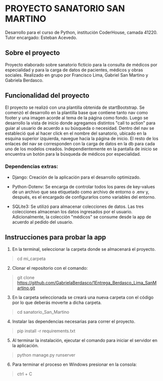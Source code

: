 # PROYECTO SANATORIO SAN MARTINO

Desarrollo para el curso de Python, institución CoderHouse, camada 41220. Tutor encargado: Esteban Acevedo.

## Sobre el proyecto

Proyecto elaborado sobre sanatorio ficticio para la consulta de médicos por especialidad y para la carga de datos de pacientes, médicos y obras sociales. Realizado en grupo por Francisco Lima, Gabriel San Martino y Gabriela Berdasco.

## Funcionalidad del proyecto

El proyecto se realizó con una plantilla obtenida de startBootstrap. Se comenzó el desarrollo en la plantilla base que contiene tanto nav como footer y una imagen acorde al tema de la página como fondo. Luego se desarrollo la vista de inicio donde agregamos distintos "call to action" para guiar al usuario de acuerdo a su búsqueda o necesidad. Dentro del nav se estableció qué al hacer click en el nombre del sanatorio, ubicado en la esquina superior izquierda, navegue hacia la página de inicio. El resto de los enlaces del nav se corresponden con la carga de datos en la db para cada uno de los modelos creados. Independientemente en la pantalla de inicio se encuentra un botón para la búsqueda de médicos por especialidad.


### Dependencias extras:

* Django: Creación de la aplicación para el desarrollo optimizado.

* Python-Dotenv: Se encarga de controlar todos los pares de key-values de un archivo que sea etiquetado como archivo de entorno o .env y, después, es el encargado de configurarlos como variables del entorno.

* SQLite3: Se utilizó para almacenar colecciones de datos. Las tres colecciones almacenan los datos ingresados por el usuario. Adicionalmente, la colección "médicos" se consume desde la app de acuerdo al pedido del usuario.

## Instrucciones para probar la app

1. En la terminal, seleccionar la carpeta donde se almacenará el proyecto.

> cd mi_carpeta

2. Clonar el repositorio con el comando: 

> git clone https://github.com/GabrielaBerdasco/1Entrega_Berdasco_Lima_SanMartino.git

3. En la carpeta seleccionada se creará una nueva carpeta con el código por lo que deberás moverte a dicha carpeta.

> cd sanatorio_San_Martino

4. Instalar las dependencias necesarias para correr el proyecto.

> pip install -r requirements.txt

5. Al terminar la instalación, ejecutar el comando para iniciar el servidor en la aplicación.

> python manage.py runserver

6. Para terminar el proceso en Windows presionar en la consola:

> ctrl + C 

